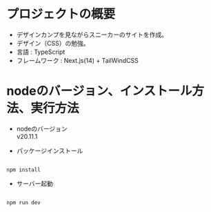 # プロジェクトの概要

- デザインカンプを見ながらスニーカーのサイトを作成。
- デザイン（CSS）の勉強。
- 言語 : TypeScript
- フレームワーク : Next.js(14) + TailWindCSS

# nodeのバージョン、インストール方法、実行方法

- nodeのバージョン<br>
  v20.11.1

- パッケージインストール

```

npm install

```

- サーバー起動

```

npm run dev

```
